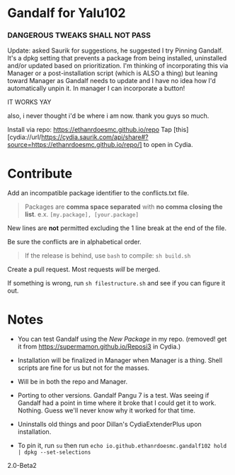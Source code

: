 # Gandalf for Yalu102
### DANGEROUS TWEAKS SHALL NOT PASS

Update: asked Saurik for suggestions, he suggested I try Pinning Gandalf. It's a dpkg setting that prevents a package from being installed, uninstalled and/or updated based on prioritization. I'm thinking of incorporating this via Manager or a post-installation script (which is ALSO a thing) but leaning toward Manager as Gandalf needs to update and I have no idea how I'd automatically unpin it. In manager I can incorporate a button!


IT WORKS YAY


also, i never thought i'd be where i am now. thank you guys so much. 



Install via repo: https://ethanrdoesmc.github.io/repo
Tap [this][cydia://url/https://cydia.saurik.com/api/share#?source=https://ethanrdoesmc.github.io/repo/] to open in Cydia.

# Contribute
Add an incompatible package identifier to the conflicts.txt file.
> Packages are **comma space separated** with **no comma closing the list**.
e.x. `[my.package], [your.package]`

New lines are **not** permitted excluding the 1 line break at the end of the file.

Be sure the conflicts are in alphabetical order.

> If the release is behind, use `bash` to compile:
`sh build.sh`

Create a pull request. Most requests *will* be merged.

If something is wrong, run `sh filestructure.sh` and see if you can figure it out.

# Notes
- You can test Gandalf using the *New Package* in my repo. (removed! get it from https://supermamon.github.io/Reposi3 in Cydia.)

- Installation will be finalized in Manager when Manager is a thing. Shell scripts are fine for us but not for the masses. 

- Will be in both the repo and Manager. 

- Porting to other versions. Gandalf Pangu 7 is a test. Was seeing if Gandalf had a point in time where it broke that I could get it to work. Nothing. Guess we'll never know why it worked for that time. 

- Uninstalls old things and poor Dillan's CydiaExtenderPlus upon installation.

- To pin it, run `su` then run `echo io.github.ethanrdoesmc.gandalf102 hold | dpkg --set-selections`

2.0-Beta2

[1]: http://tinyurl.com/gandalfios
